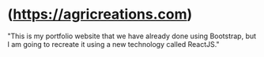 # (https://agricreations.com)

"This is my portfolio website that we have already done using Bootstrap, but I am going to recreate it using a new technology called ReactJS."